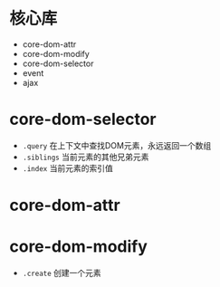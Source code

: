 # 核心库
* core-dom-attr
* core-dom-modify
* core-dom-selector
* event
* ajax

# core-dom-selector
* `.query` 在上下文中查找DOM元素，永远返回一个数组
* `.siblings` 当前元素的其他兄弟元素
* `.index` 当前元素的索引值

# core-dom-attr

# core-dom-modify
* `.create` 创建一个元素

